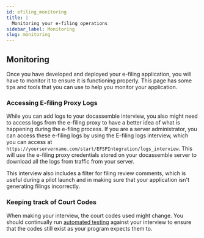 ```yaml
---
id: efiling_monitoring
title: |
  Monitoring your e-filing operations
sidebar_label: Monitoring
slug: monitoring
---
```


## Monitoring

Once you have developed and deployed your e-filing application, you will
have to monitor it to ensure it is functioning properly. This page has some
tips and tools that you can use to help you monitor your application.

### Accessing E-filing Proxy Logs

While you can add logs to your docassemble interview, you also might need
to access logs from the e-filing proxy to have a better idea of what is
happening during the e-filing process. If you are a server administrator, you can access these e-filing logs by using the E-filing logs interview, which you can access at `https://yourservername.com/start/EFSPIntegration/logs_interview`. This
will use the e-filing proxy credentials stored on your docassemble server to download all the logs from traffic from your server.

This interview also includes a filter for filing review comments, which is useful during a pilot launch and in making sure that your application isn't generating filings incorrectly.

### Keeping track of Court Codes

When making your interview, the court codes used might change. You should
continually run [automated testing](../ALKiln/automated_testing.mdx) against your
interview to ensure that the codes still exist as your program expects them to.
